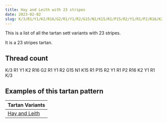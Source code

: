 ```yaml
---
title: Hay and Leith with 23 stripes
date: 2023-02-02
slug: K/3/R1/Y1/K2/R16/G2/R1/Y1/R2/G15/N1/K15/R1/P15/R2/Y1/R1/P2/R16/K2/Y1/R1/K/3
---
```

This is a list of all the tartan sett variants with 23 stripes.

It is a 23 stripes tartan.


## Thread count
K/3 R1 Y1 K2 R16 G2 R1 Y1 R2 G15 N1 K15 R1 P15 R2 Y1 R1 P2 R16 K2 Y1 R1 K/3

## Examples of this tartan pattern

| Tartan Variants |
|---------------|
| [Hay and Leith](/variants/k/3/r1/y1/k2/r16/g2/r1/y1/r2/g15/n1/k15/r1/p15/r2/y1/r1/p2/r16/k2/y1/r1/k/3-g004c00-k000000-nd0d0d0-p5a3094-rc80000-yffc800)||
